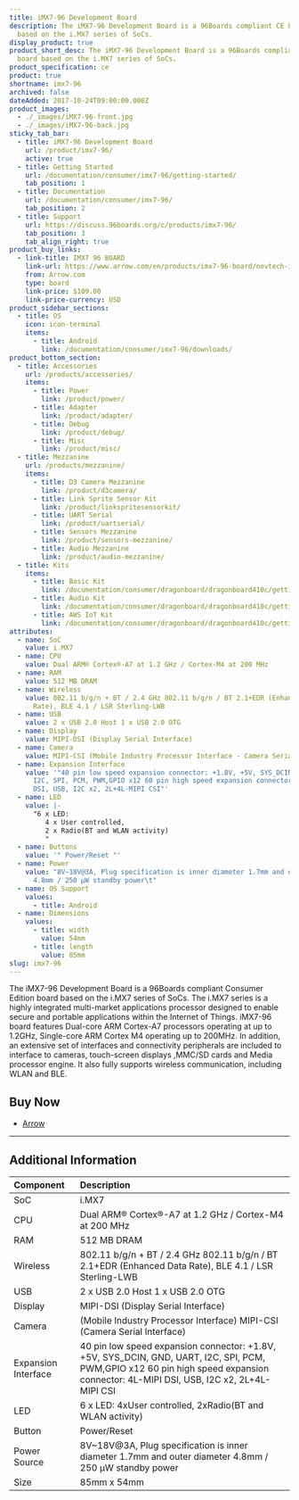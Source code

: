 ```yaml
---
title: iMX7-96 Development Board
description: The iMX7-96 Development Board is a 96Boards compliant CE board
  based on the i.MX7 series of SoCs.
display_product: true
product_short_desc: The iMX7-96 Development Board is a 96Boards compliant CE
  board based on the i.MX7 series of SoCs.
product_specification: ce
product: true
shortname: imx7-96
archived: false
dateAdded: 2017-10-24T09:00:00.000Z
product_images:
  - ./_images/iMX7-96-front.jpg
  - ./_images/iMX7-96-back.jpg
sticky_tab_bar:
  - title: iMX7-96 Development Board
    url: /product/imx7-96/
    active: true
  - title: Getting Started
    url: /documentation/consumer/imx7-96/getting-started/
    tab_position: 1
  - title: Documentation
    url: /documentation/consumer/imx7-96/
    tab_position: 2
  - title: Support
    url: https://discuss.96boards.org/c/products/imx7-96/
    tab_position: 3
    tab_align_right: true
product_buy_links:
  - link-title: IMX7 96 BOARD
    link-url: https://www.arrow.com/en/products/imx7-96-board/novtech-inc
    from: Arrow.com
    type: board
    link-price: $109.00
    link-price-currency: USD
product_sidebar_sections:
  - title: OS
    icon: icon-terminal
    items:
      - title: Android
        link: /documentation/consumer/imx7-96/downloads/
product_bottom_section:
  - title: Accessories
    url: /products/accessories/
    items:
      - title: Power
        link: /product/power/
      - title: Adapter
        link: /product/adapter/
      - title: Debug
        link: /product/debug/
      - title: Misc
        link: /product/misc/
  - title: Mezzanine
    url: /products/mezzanine/
    items:
      - title: D3 Camera Mezzanine
        link: /product/d3camera/
      - title: Link Sprite Sensor Kit
        link: /product/linkspritesensorkit/
      - title: UART Serial
        link: /product/uartserial/
      - title: Sensors Mezzanine
        link: /product/sensors-mezzanine/
      - title: Audio Mezzanine
        link: /product/audio-mezzanine/
  - title: Kits
    items:
      - title: Basic Kit
        link: /documentation/consumer/dragonboard/dragonboard410c/getting-started/basic-kit/
      - title: Audio Kit
        link: /documentation/consumer/dragonboard/dragonboard410c/getting-started/audio-kit/
      - title: AWS IoT Kit
        link: /documentation/consumer/dragonboard/dragonboard410c/getting-started/aws-kit/
attributes:
  - name: SoC
    value: i.MX7
  - name: CPU
    value: Dual ARM® Cortex®-A7 at 1.2 GHz / Cortex-M4 at 200 MHz
  - name: RAM
    value: 512 MB DRAM
  - name: Wireless
    value: 802.11 b/g/n + BT / 2.4 GHz 802.11 b/g/n / BT 2.1+EDR (Enhanced Data
      Rate), BLE 4.1 / LSR Sterling-LWB
  - name: USB
    value: 2 x USB 2.0 Host 1 x USB 2.0 OTG
  - name: Display
    value: MIPI-DSI (Display Serial Interface)
  - name: Camera
    value: MIPI-CSI (Mobile Industry Processor Interface - Camera Serial Interface)
  - name: Expansion Interface
    value: '"40 pin low speed expansion connector: +1.8V, +5V, SYS_DCIN, GND, UART,
      I2C, SPI, PCM, PWM,GPIO x12 60 pin high speed expansion connector: 4L-MIPI
      DSI, USB, I2C x2, 2L+4L-MIPI CSI"'
  - name: LED
    value: |-
      "6 x LED:
         4 x User controlled,
         2 x Radio(BT and WLAN activity)
         "
  - name: Buttons
    value: '" Power/Reset "'
  - name: Power
    value: "8V~18V@3A, Plug specification is inner diameter 1.7mm and outer diameter
      4.8mm / 250 μW standby power\t"
  - name: OS Support
    values:
      - title: Android
  - name: Dimensions
    values:
      - title: width
        value: 54mm
      - title: length
        value: 85mm
slug: imx7-96
---
```

The iMX7-96 Development Board is a 96Boards compliant Consumer Edition board based on the i.MX7 series of SoCs. The i.MX7
series is a highly integrated multi-market applications processor designed to enable secure and portable applications within
the Internet of Things. iMX7-96 board features Dual-core ARM Cortex-A7 processors operating at up to 1.2GHz, Single-core
ARM Cortex M4 operating up to 200MHz.  In addition, an extensive set of interfaces and connectivity peripherals are included
to interface to cameras, touch-screen displays ,MMC/SD cards and Media processor engine. It also fully supports wireless
communication, including WLAN and BLE.

## Buy Now

- [Arrow](http://linaro.co/imx7-96-buy)

***

## Additional Information




|   Component          |   Description                                                                                         |
|:---------------------|:------------------------------------------------------------------------------------------------------|
|  SoC                 | i.MX7                                                                                                 |
|  CPU                 | Dual ARM® Cortex®-A7 at 1.2 GHz / Cortex-M4 at 200 MHz                                                |
|  RAM                 | 512 MB DRAM                                                                                           |
|  Wireless            | 802.11 b/g/n + BT / 2.4 GHz 802.11 b/g/n / BT 2.1+EDR (Enhanced Data Rate), BLE 4.1 / LSR Sterling-LWB|
|  USB                 | 2 x USB 2.0 Host 1 x USB 2.0 OTG                                                                      |
|  Display             | MIPI-DSI (Display Serial Interface)                                                                   |
|  Camera              | (Mobile Industry Processor Interface) MIPI-CSI (Camera Serial Interface)                              |
|  Expansion Interface | 40 pin low speed expansion connector: +1.8V, +5V, SYS_DCIN, GND, UART, I2C, SPI, PCM, PWM,GPIO x12 60 pin high speed expansion connector: 4L-MIPI DSI, USB, I2C x2, 2L+4L-MIPI CSI                                                         |
|  LED                 | 6 x LED: 4xUser controlled, 2xRadio(BT and WLAN activity)                                             |
|  Button              | Power/Reset                                                                                           |
|  Power Source        | 8V~18V@3A, Plug specification is inner diameter 1.7mm and outer diameter 4.8mm / 250 μW standby power |
|  Size                | 85mm x 54mm                                                                                           |                                                                                     |



